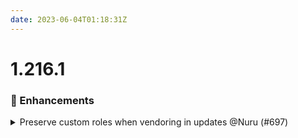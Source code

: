 ```yaml
---
date: 2023-06-04T01:18:31Z
---
```


# 1.216.1

### 🚀 Enhancements

<details>
  <summary>Preserve custom roles when vendoring in updates @Nuru (#697)</summary>

### what

- Add `additional-policy-map.tf` as glue meant to be replaced by customers with map of their custom policies.

### why

- Currently, custom polices have to be manually added to the map in `main.tf`, but that gets overwritten with every vendor update. Putting that map in a separate, optional file allows for the custom code to survive vendoring.





</details>